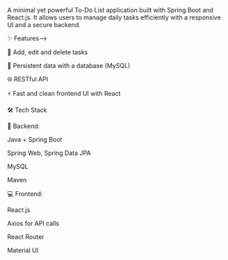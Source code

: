 A minimal yet powerful To-Do List application built with Spring Boot and React.js. It allows users to manage daily tasks efficiently with a responsive UI and a secure backend.

✨ Features-->

📝 Add, edit and delete tasks

💾 Persistent data with a database (MySQL)

🌐 RESTful API

⚡ Fast and clean frontend UI with React

🛠️ Tech Stack

🔧 Backend:

Java + Spring Boot

Spring Web, Spring Data JPA

MySQL

Maven

💻 Frontend:

React.js

Axios for API calls

React Router

Material UI
